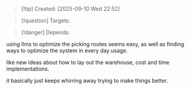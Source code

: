 
>[!tip] Created: [2025-09-10 Wed 22:52]

>[!question] Targets: 

>[!danger] Depends: 

using llms to optimize the picking routes seems easy, as well as finding ways to optimize the system in every day usage.

like new ideas about how to lay out the warehouse, cost and time implementations.

it basically just keeps whirring away trying to make things better.